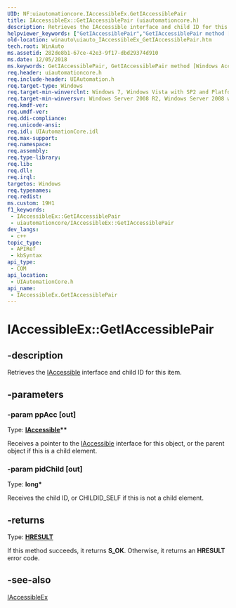 ```yaml
---
UID: NF:uiautomationcore.IAccessibleEx.GetIAccessiblePair
title: IAccessibleEx::GetIAccessiblePair (uiautomationcore.h)
description: Retrieves the IAccessible interface and child ID for this item.
helpviewer_keywords: ["GetIAccessiblePair","GetIAccessiblePair method [Windows Accessibility]","GetIAccessiblePair method [Windows Accessibility]","IAccessibleEx interface","IAccessibleEx interface [Windows Accessibility]","GetIAccessiblePair method","IAccessibleEx.GetIAccessiblePair","IAccessibleEx::GetIAccessiblePair","uiauto.uiauto_IAccessibleEx_GetIAccessiblePair","uiauto_IAccessibleEx_GetIAccessiblePair","uiautomationcore/IAccessibleEx::GetIAccessiblePair","winauto.uiauto_IAccessibleEx_GetIAccessiblePair"]
old-location: winauto\uiauto_IAccessibleEx_GetIAccessiblePair.htm
tech.root: WinAuto
ms.assetid: 282de8b1-67ce-42e3-9f17-dbd29374d910
ms.date: 12/05/2018
ms.keywords: GetIAccessiblePair, GetIAccessiblePair method [Windows Accessibility], GetIAccessiblePair method [Windows Accessibility],IAccessibleEx interface, IAccessibleEx interface [Windows Accessibility],GetIAccessiblePair method, IAccessibleEx.GetIAccessiblePair, IAccessibleEx::GetIAccessiblePair, uiauto.uiauto_IAccessibleEx_GetIAccessiblePair, uiauto_IAccessibleEx_GetIAccessiblePair, uiautomationcore/IAccessibleEx::GetIAccessiblePair, winauto.uiauto_IAccessibleEx_GetIAccessiblePair
req.header: uiautomationcore.h
req.include-header: UIAutomation.h
req.target-type: Windows
req.target-min-winverclnt: Windows 7, Windows Vista with SP2 and Platform Update for Windows Vista, Windows XP with SP3 and Platform Update for Windows Vista [desktop apps \| UWP apps]
req.target-min-winversvr: Windows Server 2008 R2, Windows Server 2008 with SP2 and Platform Update for Windows Server 2008, Windows Server 2003 with SP2 and Platform Update for Windows Server 2008 [desktop apps \| UWP apps]
req.kmdf-ver: 
req.umdf-ver: 
req.ddi-compliance: 
req.unicode-ansi: 
req.idl: UIAutomationCore.idl
req.max-support: 
req.namespace: 
req.assembly: 
req.type-library: 
req.lib: 
req.dll: 
req.irql: 
targetos: Windows
req.typenames: 
req.redist: 
ms.custom: 19H1
f1_keywords:
 - IAccessibleEx::GetIAccessiblePair
 - uiautomationcore/IAccessibleEx::GetIAccessiblePair
dev_langs:
 - c++
topic_type:
 - APIRef
 - kbSyntax
api_type:
 - COM
api_location:
 - UIAutomationCore.h
api_name:
 - IAccessibleEx.GetIAccessiblePair
---
```


# IAccessibleEx::GetIAccessiblePair


## -description

Retrieves the <a href="https://docs.microsoft.com/windows/desktop/api/oleacc/nn-oleacc-iaccessible">IAccessible</a> interface and child ID for this item.

## -parameters

### -param ppAcc [out]

Type: <b><a href="https://docs.microsoft.com/windows/desktop/api/oleacc/nn-oleacc-iaccessible">IAccessible</a>**</b>

Receives a pointer to the <a href="https://docs.microsoft.com/windows/desktop/api/oleacc/nn-oleacc-iaccessible">IAccessible</a> interface for this object, or the parent object if this is a child element.

### -param pidChild [out]

Type: <b>long*</b>

Receives the child ID, or CHILDID_SELF if this is not a child element.

## -returns

Type: <b><a href="https://docs.microsoft.com/windows/desktop/WinProg/windows-data-types">HRESULT</a></b>

If this method succeeds, it returns <b xmlns:loc="http://microsoft.com/wdcml/l10n">S_OK</b>. Otherwise, it returns an <b xmlns:loc="http://microsoft.com/wdcml/l10n">HRESULT</b> error code.

## -see-also

<a href="https://docs.microsoft.com/windows/desktop/api/uiautomationcore/nn-uiautomationcore-iaccessibleex">IAccessibleEx</a>

